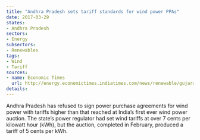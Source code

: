 ```yaml
---
title: "Andhra Pradesh sets tariff standards for wind power PPAs"
date: 2017-03-29
states:
- Andhra Pradesh
sectors:
- Energy
subsectors:
- Renewables
tags:
- Wind
- Tariff
sources:
- name: Economic Times
  url: http://energy.economictimes.indiatimes.com/news/renewable/gujarat-andhra-pradesh-refuse-to-pay-higher-tariff-for-wind-power/57771642
details:
---
```


Andhra Pradesh has refused to sign power purchase agreements for wind power with tariffs higher than that reached at India’s first ever wind power auction. The state’s power regulator had set wind tariffs at over 7 cents per kilowatt hour (kWh), but the auction, completed in February, produced a tariff of 5 cents per kWh.
